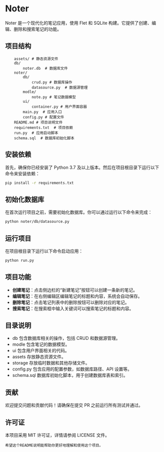 
# Noter
Noter 是一个现代化的笔记应用，使用 Flet 和 SQLite 构建。它提供了创建、编辑、删除和搜索笔记的功能。

## 项目结构

```
    assets/ # 静态资源文件
    db/ 
        noter.db  # 数据库文件
    noter/
        db/
            crud.py # 数据库操作
            datasource.py  # 数据源管理
        modle/
            note.py # 笔记数据模型
        ui/
            container.py # 用户界面容器
        main.py  # 应用入口
        config.py # 配置文件
    README.md # 项目说明文件
    requirements.txt  # 项目依赖
    run.py  # 应用启动脚本
    schema.sql  # 数据库初始化脚本
```
## 安装依赖

首先，确保你已经安装了 Python 3.7 及以上版本。然后在项目根目录下运行以下命令来安装依赖：

```sh
pip install -r requirements.txt
```

## 初始化数据库

在首次运行项目之前，需要初始化数据库。你可以通过运行以下命令来完成：

```sh
python noter/db/datasource.py
```

## 运行项目

在项目根目录下运行以下命令启动应用：

```sh
python run.py
```

## 项目功能

- **创建笔记**：点击侧边栏的“新建笔记”按钮可以创建一条新的笔记。
- **编辑笔记**：在右侧编辑区编辑笔记的标题和内容，系统会自动保存。
- **删除笔记**：点击笔记列表中的删除按钮可以删除对应的笔记。
- **搜索笔记**：在搜索框中输入关键词可以搜索笔记的标题和内容。

## 目录说明

- db
    包含数据库相关的操作，包括 CRUD 和数据源管理。
- modle
    包含笔记的数据模型。
- ui
    包含用户界面相关的代码。
- assets
    存放静态资源文件。
-  storage
    存放临时数据和其他存储文件。
-  config.py
    包含应用的配置参数，如数据库路径、API 设置等。
-  schema.sql
    数据库初始化脚本，用于创建数据库表和索引。
## 贡献

欢迎提交问题和贡献代码！请确保在提交 PR 之前运行所有测试并通过。

## 许可证

本项目采用 MIT 许可证，详情请参阅 LICENSE 文件。
```
希望这个README说明能帮助你更好地理解和使用这个项目。
 